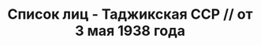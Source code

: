 ---
title: Список лиц - Таджикская ССР // от 3 мая 1938 года
description: РГАСПИ, ф.17, т.8, оп.171, дело 416, лист 256
images:
- /disk/pictures/v08/17-171-416-256.jpg
- /disk/pictures/v08/17-171-416-257.jpg
- /disk/pictures/v08/17-171-416-258.jpg
- /disk/pictures/v08/17-171-416-259.jpg
- /disk/pictures/v08/17-171-416-260.jpg
- /disk/pictures/v08/17-171-416-261.jpg
---